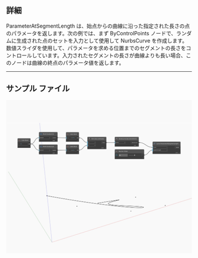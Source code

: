 ## 詳細
ParameterAtSegmentLength は、始点からの曲線に沿った指定された長さの点のパラメータを返します。次の例では、まず ByControlPoints ノードで、ランダムに生成された点のセットを入力として使用して NurbsCurve を作成します。数値スライダを使用して、パラメータを求める位置までのセグメントの長さをコントロールしています。入力されたセグメントの長さが曲線よりも長い場合、このノードは曲線の終点のパラメータ値を返します。
___
## サンプル ファイル

![ParameterAtSegmentLength](./Autodesk.DesignScript.Geometry.Curve.ParameterAtSegmentLength_img.jpg)

